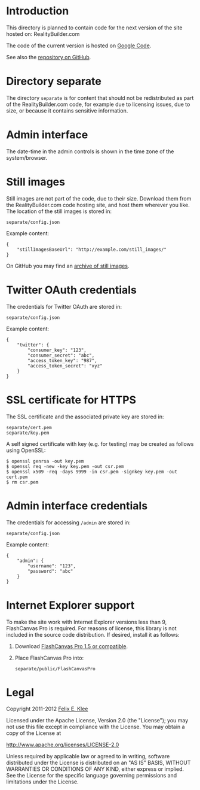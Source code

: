 Introduction
============

This directory is planned to contain code for the next version of the site
hosted on: RealityBuilder.com

The code of the current version is hosted on [Google Code][1].

See also the [repository on GitHub][2].


Directory separate
==================

The directory `separate` is for content that should not be redistributed as
part of the RealityBuilder.com code, for example due to licensing issues, due
to size, or because it contains sensitive information.


Admin interface
===============

The date-time in the admin controls is shown in the time zone of the
system/browser.


Still images
============

Still images are not part of the code, due to their size. Download them from
the RealityBuilder.com code hosting site, and host them wherever you like. The
location of the still images is stored in:

    separate/config.json

Example content:

    {
        "stillImagesBaseUrl": "http://example.com/still_images/"
    }

On GitHub you may find an [archive of still images][3].


Twitter OAuth credentials
=========================

The credentials for Twitter OAuth are stored in:

    separate/config.json

Example content:

    {
        "twitter": {
            "consumer_key": "123",
            "consumer_secret": "abc",
            "access_token_key": "987",
            "access_token_secret": "xyz"
        }
    }


SSL certificate for HTTPS
=========================

The SSL certificate and the associated private key are stored in:

    separate/cert.pem
    separate/key.pem

A self signed certificate with key (e.g. for testing) may be created as follows
using OpenSSL:

    $ openssl genrsa -out key.pem
    $ openssl req -new -key key.pem -out csr.pem
    $ openssl x509 -req -days 9999 -in csr.pem -signkey key.pem -out cert.pem
    $ rm csr.pem


Admin interface credentials
===========================

The credentials for accessing `/admin` are stored in:

    separate/config.json

Example content:

    {
        "admin": {
            "username": "123",
            "password": "abc"
        }
    }


Internet Explorer support
=========================

To make the site work with Internet Explorer versions less than 9, FlashCanvas
Pro is required. For reasons of license, this library is not included in the
source code distribution. If desired, install it as follows:

 1. Download [FlashCanvas Pro 1.5 or compatible][4].

 2. Place FlashCanvas Pro into:

        separate/public/FlashCanvasPro


Legal
=====

Copyright 2011-2012 [Felix E. Klee][5]

Licensed under the Apache License, Version 2.0 (the "License"); you may not use
this file except in compliance with the License. You may obtain a copy of the
License at

<http://www.apache.org/licenses/LICENSE-2.0>

Unless required by applicable law or agreed to in writing, software distributed
under the License is distributed on an "AS IS" BASIS, WITHOUT WARRANTIES OR
CONDITIONS OF ANY KIND, either express or implied. See the License for the
specific language governing permissions and limitations under the License.


[1]: http://code.google.com/p/realitybuildercom
[2]: https://github.com/feklee/realitybuilder.com
[3]: https://github.com/downloads/feklee/realitybuilder.com/still_images.zip
[4]: http://flashcanvas.net/
[5]: mailto:felix.klee@inka.de
